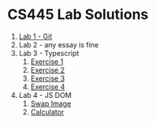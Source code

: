 # CS445 Lab Solutions

1. [Lab 1 - Git](https://github.com/bellaxing/cs445-lab-solns/blob/main/Lab1/lab1.pdf)
2. Lab 2 - any essay is fine
3. Lab 3 - Typescript
    1. [Exercise 1](./Lab3/Exercise1.ts)
    2. [Exercise 2](./Exercise2.ts)
    3. [Exercise 3](./Exercise3.ts)
    4. [Exercise 4](./Exercise4.ts)
4. Lab 4 - JS DOM
    1. [Swap Image](./swap.html)
    2. [Calculator](./calculator.html)
